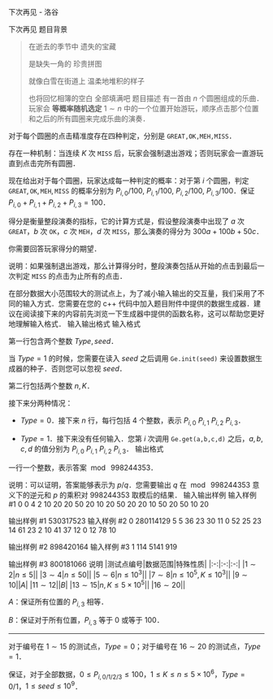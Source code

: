 



下次再见 - 洛谷














下次再见
题目背景
> 在逝去的季节中 遗失的宝藏
>
> 是缺失一角的 珍贵拼图
>
> 就像白雪在街道上 温柔地堆积的样子
>
> 也将回忆相簿的空白 全部填满吧
题目描述
有一首由 $n$ 个圆圈组成的乐曲．玩家会 **等概率随机选定** $1 \sim n$ 中的一个位置开始游玩，顺序点击那个位置和之后的所有圆圈来完成乐曲的演奏．

对于每个圆圈的点击精准度存在四种判定，分别是 $\texttt{GREAT,OK,MEH,MISS}$．

存在一种机制：当连续 $K$ 次 $\texttt{MISS}$ 后，玩家会强制退出游戏；否则玩家会一直游玩直到点击完所有圆圈．

现在给出对于每个圆圈，玩家达成每一种判定的概率：对于第 $i$ 个圆圈，判定 $\texttt{GREAT},\texttt{OK},\texttt{MEH},\texttt{MISS}$ 的概率分别为 $P_{i,0}/100,\ P_{i,1}/100,\ P_{i,2}/100,\ P_{i,3}/100$．保证 $P_{i,0}+P_{i,1}+P_{i,2}+P_{i,3}=100$．

得分是衡量整段演奏的指标，它的计算方式是，假设整段演奏中出现了 $a$ 次 $\texttt{GREAT}$，$b$ 次 $\texttt{OK}$，$c$ 次 $\texttt{MEH}$，$d$ 次 $\texttt{MISS}$，那么演奏的得分为 $300a+100b+50c$．

你需要回答玩家得分的期望．

说明：如果强制退出游戏，那么计算得分时，整段演奏包括从开始的点击到最后一次判定 $\texttt{MISS}$ 的点击为止所有的点击．

在部分数据大小范围较大的测试点上，为了减小输入输出的交互量，我们采用了不同的输入方式．您需要在您的 c++ 代码中加入题目附件中提供的数据生成器．建议在阅读接下来的内容前先浏览一下生成器中提供的函数名称，这可以帮助您更好地理解输入格式．
输入输出格式
输入格式

第一行包含两个整数 $Type,seed$．

当 $Type=1$ 的时候，您需要在读入 $seed$ 之后调用 `Ge.init(seed)` 来设置数据生成器的种子．否则您可以忽视 $seed$．

第二行包括两个整数 $n,K$．

接下来分两种情况：

- $Type=0$．接下来 $n$ 行，每行包括 $4$ 个整数，表示 $P_{i,0}\ P_{i,1}\ P_{i,2}\ P_{i,3}$．

- $Type=1$．接下来没有任何输入．您第 $i$ 次调用 ``Ge.get(a,b,c,d)`` 之后，$a,b,c,d$ 的值分别为 $P_{i,0}\ P_{i,1}\ P_{i,2}\ P_{i,3}$．
输出格式

一行一个整数，表示答案 $\bmod\ 998244353$．

说明：可以证明，答案能够表示为 $p/q$．您需要输出 $q$ 在 $\bmod\ 998244353$ 意义下的逆元和 $p$ 的乘积对 $998244353$ 取模后的结果．
输入输出样例
输入样例 #1
0 0
4 2
10 20 20 50
20 10 20 50
20 20 10 50
20 50 10 20

输出样例 #1
530317523
输入样例 #2
0 280114129
5 5
36 23 30 11
0 52 25 23
14 61 23 2
10 41 37 12
0 12 78 10

输出样例 #2
898420164
输入样例 #3
1 114
5141 919

输出样例 #3
800181066
说明
|测试点编号|数据范围|特殊性质|
|:-:|:-:|:-:|
|$1\sim 2$|$n\le 5$||
|$3\sim 4$|$n\le 50$||
|$5\sim 6$|$n\le 10^3$||
|$7\sim 8$|$n\le 10^5,K\le 10^3$||
|$9\sim 10$||$A$|
|$11\sim 12$||$B$|
|$13\sim 15$|$n,K\le 5\times 10^5$||
|$16\sim 20$||

$A$：保证所有位置的 $P_{i,3}$ 相等．

$B$：保证对于所有位置，$P_{i,3}$ 等于 $0$ 或等于 $100$．

---
对于编号在 $1\sim 15$ 的测试点，$Type=0$；对于编号在 $16\sim 20$ 的测试点，$Type=1$．

保证，对于全部数据，$0\le P_{i,0/1/2/3}\le 100$，$1\le K\le n\le 5\times 10^6$，$Type=0/1$，$1\le seed\le 10^9$．






